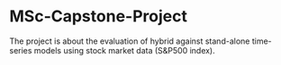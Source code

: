 # MSc-Capstone-Project

The project is about the evaluation of hybrid against stand-alone time-series models using stock market data (S&P500 index).
